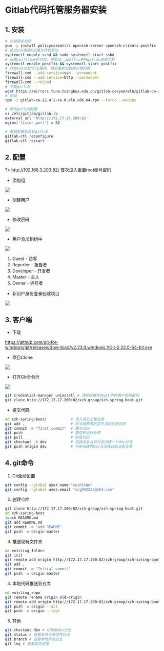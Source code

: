 # Gitlab代码托管服务器安装

## 1. 安装

```bash
# 安装相关依赖
yum -y install policycoreutils openssh-server openssh-clients postfix
# 启动ssh服务&设置为开机启动
systemctl enable sshd && sudo systemctl start sshd
# 设置postfix开机自启，并启动，postfix支持gitlab发信功能
systemctl enable postfix && systemctl start postfix
# 开放ssh以及http服务，然后重新加载防火墙列表
firewall-cmd --add-service=ssh --permanent
firewall-cmd --add-service=http --permanent
firewall-cmd --reload
# 下载gitlab
wget https://mirrors.tuna.tsinghua.edu.cn/gitlab-ce/yum/el6/gitlab-ce-12.4.2-ce.0.el6.x86_64.rpm --no-check-certificate
# 安装
rpm -i gitlab-ce-12.4.2-ce.0.el6.x86_64.rpm --force --nodeps

# 修改gitlab配置
vi /etc/gitlab/gitlab.rb
external_url 'http://172.17.17.200:82'
nginx['listen_port'] = 82

# 重载配置及启动gitlab
gitlab-ctl reconfigure
gitlab-ctl restart
```

## 2. 配置

?> http://192.168.3.200:82/ 首次进入重置root账号密码

- 添加组

![](../../_images/devops/deploy/gitlab/create_group.png)

- 创建用户

![](../../_images/devops/deploy/gitlab/create_user.png)

- 修改密码

![](../../_images/devops/deploy/gitlab/update_user.png)


- 用户添加到组中

![](../../_images/devops/deploy/gitlab/group_add_user.png)

1) Guest - 访客
2) Reporter - 报告者
3) Developer - 开发者
4) Master - 主人
5) Owner - 拥有者


- 新用户身份登录创建项目

![](../../_images/devops/deploy/gitlab/create_project.png)


## 3. 客户端

- 下载

https://github.com/git-for-windows/git/releases/download/v2.23.0.windows.1/Git-2.23.0-64-bit.exe

- 项目Clone

![](../../_images/devops/deploy/gitlab/project_clone.png)


- 打开Git命令行
  
![](../../_images/devops/deploy/gitlab/gitlab_base_cmd.png)

```bash
git credential-manager uninstall # 清除掉缓存在git中的用户名和密码
git clone http://172.17.17.200:82/xzh-group/xzh-spring-boot.git
```

- 提交代码

```bash
cd xzh-spring-boot/           # 进入项目工程目录
git add .                     # 将当前修改的文件添加到暂存区
git commit -m "first commit"  # 提交代码
git push                      # 推送到远程仓库
git pull                      # 拉取代码
git checkout -b dev           # 切换并从当前分支创建一个dev分支
git push origin dev           # 将新创建的dev分支推送到远程仓库
```

## 4. git命令

1. Git全局设置
```bash
git config --global user.name "xuzhihao"
git config --global user.email "xcg992224@163.com"
```

2. 创建仓库
```bash
git clone http://172.17.17.200:82/xzh-group/xzh-spring-boot.git
cd xzh-spring-boot
touch README.md
git add README.md
git commit -m "add README"
git push -u origin master
```

3. 推送现有文件夹
```bash
cd existing_folder
git init
git remote add origin http://172.17.17.200:82/xzh-group/xzh-spring-boot.git
git add .
git commit -m "Initial commit"
git push -u origin master
```

4. 本地代码推送到仓库
```bash
cd existing_repo
git remote rename origin old-origin
git remote add origin http://172.17.17.200:82/xzh-group/xzh-spring-boot.git
git push -u origin --all
git push -u origin --tags
```

5. 其他
```bash
git checkout dev # 切换到dev分支
git status # 查看本地仓库文件状况
git branch # 查看本地所有分支
git log # 查看提交记录
```